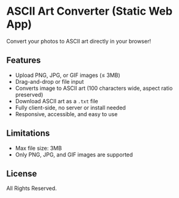 # ASCII Art Converter (Static Web App)

Convert your photos to ASCII art directly in your browser!

## Features
- Upload PNG, JPG, or GIF images (≤ 3MB)
- Drag-and-drop or file input
- Converts image to ASCII art (100 characters wide, aspect ratio preserved)
- Download ASCII art as a `.txt` file
- Fully client-side, no server or install needed
- Responsive, accessible, and easy to use

## Limitations
- Max file size: 3MB
- Only PNG, JPG, and GIF images are supported

## License
All Rights Reserved.
